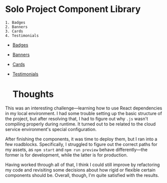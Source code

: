 # Solo Project Component Library

```
1. Badges
2. Banners
3. Cards
4. Testimonials
```
- [Badges](https://component-library-badges.netlify.app/)
- [Banners](https://component-library-banners.netlify.app/)
- [Cards](https://component-library-cards.netlify.app/)
- [Testimonials](https://component-library-testimonials.netlify.app/)

  # Thoughts
  
This was an interesting challenge—learning how to use React dependencies in my local environment. I had some trouble setting up the basic structure of the project, but after resolving that, I had to figure out why `.js` wasn't compiling properly during runtime. It turned out to be related to the cloud service environment's special configuration.

After finishing the components, it was time to deploy them, but I ran into a few roadblocks. Specifically, I struggled to figure out the correct paths for my assets, as `npm start` and `npm run preview` behave differently—the former is for development, while the latter is for production.

Having worked through all of that, I think I could still improve by refactoring my code and revisiting some decisions about how rigid or flexible certain components should be. Overall, though, I'm quite satisfied with the results.
